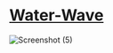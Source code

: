 # [Water-Wave](https://naman3305.github.io/Water-Wave/)
![Screenshot (5)](https://user-images.githubusercontent.com/59595534/93013899-f3753d80-f5c9-11ea-83c9-061491eaf77f.png)

